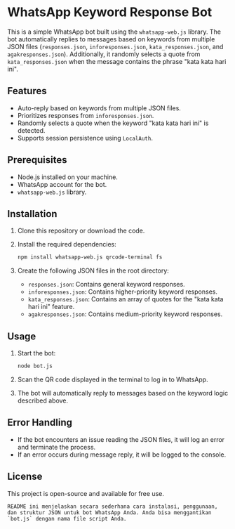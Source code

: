 # WhatsApp Keyword Response Bot

This is a simple WhatsApp bot built using the `whatsapp-web.js` library. The bot automatically replies to messages based on keywords from multiple JSON files (`responses.json`, `inforesponses.json`, `kata_responses.json`, and `agakresponses.json`). Additionally, it randomly selects a quote from `kata_responses.json` when the message contains the phrase "kata kata hari ini".

## Features

- Auto-reply based on keywords from multiple JSON files.
- Prioritizes responses from `inforesponses.json`.
- Randomly selects a quote when the keyword "kata kata hari ini" is detected.
- Supports session persistence using `LocalAuth`.

## Prerequisites

- Node.js installed on your machine.
- WhatsApp account for the bot.
- `whatsapp-web.js` library.

## Installation

1. Clone this repository or download the code.

2. Install the required dependencies:
   ```bash
   npm install whatsapp-web.js qrcode-terminal fs
   ```
3. Create the following JSON files in the root directory:
    - `responses.json`: Contains general keyword responses.
    - `inforesponses.json`: Contains higher-priority keyword responses.
    - `kata_responses.json`: Contains an array of quotes for the "kata kata hari ini" feature.
    - `agakresponses.json`: Contains medium-priority keyword responses.

## Usage
1. Start the bot:

   ```bash
   node bot.js
   ```
2. Scan the QR code displayed in the terminal to log in to WhatsApp.

3. The bot will automatically reply to messages based on the keyword logic described above.

## Error Handling
  - If the bot encounters an issue reading the JSON files, it will log an error and terminate the process.
  - If an error occurs during message reply, it will be logged to the console.

## License
This project is open-source and available for free use.
```
README ini menjelaskan secara sederhana cara instalasi, penggunaan, dan struktur JSON untuk bot WhatsApp Anda. Anda bisa menggantikan `bot.js` dengan nama file script Anda.
```

